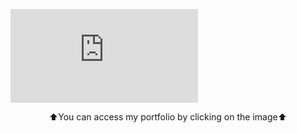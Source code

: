 [![GitHub Profile](http://vorobievd2.temp.swtest.ru/github_profile/ghub_profile.php)](https://emeteil.serveo.net/)
<center>⬆️You can access my portfolio by clicking on the image⬆️</center>
<!--
https://github.com/rzashakeri/beautify-github-profile
-->
